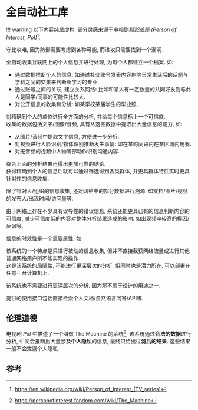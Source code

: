 # 全自动社工库

!!! warning
    以下内容纯属虚构, 部分灵感来源于电视剧*疑犯追踪 (Person of Interest, PoI)*[^1].  

守比攻难, 因为防御需要考虑到各种可能, 而进攻只需要找到一个漏洞.  

全自动收集互联网上的个人信息并进行处理, 为每个人都建立一个档案. 如:  

- 通过数据推断个人的信息: 如通过社交账号发表内容剔除日常生活后的话题与学科之间的交集来判断所学习的专业.
- 通过账号之间的关联, 建立关系网络: 比如和某人有一定数量的共同好友则与此人是同学/同事的可能性比较大.
- 对公开信息的收集和分析: 如某学校某届学生的毕业照.

对精确到个人的单位进行全方面的分析, 并给每个信息标上一个可信度.  
收集的数据包括文字/图像/音频, 具有从这些数据中提取出大量信息的能力, 如:  

- 从图片/音频中提取文字信息, 方便进一步分析.
- 对视频进行人脸识别/物体识别推断发生事情: 如在某时间段内在某区域内用餐.
- 对无音频的视频中人物嘴部动作识别沟通内容.

综合上面的分析结果再得出更加可靠的结论.  
获得精确到个人的信息后就可以通过筛选得到各类群体, 并更具群体特性实时更具针对性的信息收集.  

除了针对人/组织的信息收集, 还对网络中的部分数据进行溯源. 如文档/图片/视频的发布人/出现时间/访问量等.  

由于网络上存在不少具有误导性的错误信息, 系统还能更具已有的信息判断内容的可信度, 减少可信度低的内容对整体分析结果造成的影响. 如出现频率较高的模因/反讽等.  

信息的时效性是一个重要属性, 如:  

该系统的一个特点是只进行被动的信息收集, 但并不直接截获网络流量或进行其他普通网络用户所不能实现的操作.  
这是该系统的局限性, 不能进行更深层次的分析. 但同时也是潜力所在, 可以部署在任意一台计算机上.  

该系统也不需要进行更深层次的分析, 因为那不属于设计的用途之一.  

提供的使用接口包括直接检索个人文档/自然语言问答/API等.  

## 伦理道德

电视剧 *PoI* 中描述了一个叫做 The Machine 的系统[^2], 该系统通过**合法的数据**进行分析, 中间会推断出大量涉及**个人隐私**的信息, 最终只给出过**滤后的结果**. 这些结果一般不会泄漏个人隐私.

## 参考

[^1]: <https://en.wikipedia.org/wiki/Person_of_Interest_(TV_series)>
[^2]: <https://personofinterest.fandom.com/wiki/The_Machine>
